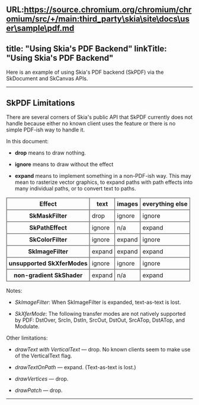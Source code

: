 URL:https://source.chromium.org/chromium/chromium/src/+/main:third_party\skia\site\docs\user\sample\pdf.md
---
title: "Using Skia's PDF Backend"
linkTitle: "Using Skia's PDF Backend"
---

Here is an example of using Skia's PDF backend (SkPDF) via the SkDocument and
SkCanvas APIs.

<fiddle-embed-sk name='@PDF'></fiddle-embed-sk>

<!-- https://fiddle.skia.org/c/@PDF docs/examples/PDF.cpp -->

---

## SkPDF Limitations

There are several corners of Skia's public API that SkPDF currently does not
handle because either no known client uses the feature or there is no simple
PDF-ish way to handle it.

In this document:

- **drop** means to draw nothing.

- **ignore** means to draw without the effect

- **expand** means to implement something in a non-PDF-ish way. This may mean to
  rasterize vector graphics, to expand paths with path effects into many
  individual paths, or to convert text to paths.

<style scoped><!--
#pdftable {border-collapse:collapse;}
#pdftable tr th, #pdftable tr td {border:#888888 2px solid;padding: 5px;}
--></style>
<table id="pdftable">
<tr><th>Effect</th>                  <th>text</th>   <th>images</th> <th>everything
                                                                         else</th></tr>
<tr><th>SkMaskFilter</th>            <td>drop</td>   <td>ignore</td> <td>ignore</td></tr>
<tr><th>SkPathEffect</th>            <td>ignore</td> <td>n/a</td>    <td>expand</td></tr>
<tr><th>SkColorFilter</th>           <td>ignore</td> <td>expand</td> <td>ignore</td></tr>
<tr><th>SkImageFilter</th>           <td>expand</td> <td>expand</td> <td>expand</td></tr>
<tr><th>unsupported SkXferModes</th> <td>ignore</td> <td>ignore</td> <td>ignore</td></tr>
<tr><th>non-gradient SkShader</th>   <td>expand</td> <td>n/a</td>    <td>expand</td></tr>
</table>

Notes:

- _SkImageFilter_: When SkImageFilter is expanded, text-as-text is lost.

- _SkXferMode_: The following transfer modes are not natively supported by PDF:
  DstOver, SrcIn, DstIn, SrcOut, DstOut, SrcATop, DstATop, and Modulate.

Other limitations:

- _drawText with VerticalText_ — drop. No known clients seem to make use of the
  VerticalText flag.

- _drawTextOnPath_ — expand. (Text-as-text is lost.)

- _drawVertices_ — drop.

- _drawPatch_ — drop.

---
